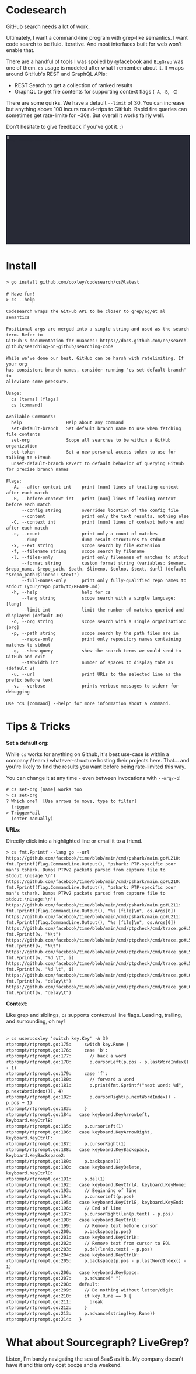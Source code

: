 # Codesearch

GitHub search needs a lot of work.

Ultimately, I want a command-line program with grep-like semantics. I want code
search to be fluid. Iterative. And most interfaces built for web won't enable that.

There are a handful of tools I was spoiled by @facebook and `BigGrep` was one
of them. `cs` usage is modeled after what I remember about it. It wraps around
GitHub's REST and GraphQL APIs:

- REST Search to get a collection of ranked results
- GraphQL to get file contents for supporting context flags (`-A`, `-B`, `-C`)

There are some quirks. We have a default `--limit` of 30. You can increase but
anything above 100 incurs round-trips to GitHub. Rapid fire queries can
sometimes get rate-limite for ~30s. But overall it works fairly well.

Don't hesitate to give feedback if you've got it. :)

![](./demo.gif)

# Install

```
> go install github.com/coxley/codesearch/cs@latest

# Have fun!
> cs --help

Codesearch wraps the GitHub API to be closer to grep/ag/et al semantics

Positional args are merged into a single string and used as the search term. Refer to
GitHub's documentation for nuances: https://docs.github.com/en/search-github/searching-on-github/searching-code

While we've done our best, GitHub can be harsh with ratelimiting. If your org
has consistent branch names, consider running 'cs set-default-branch' to
alleviate some pressure.

Usage:
  cs [terms] [flags]
  cs [command]

Available Commands:
  help                 Help about any command
  set-default-branch   Set default branch name to use when fetching file contents
  set-org              Scope all searches to be within a GitHub organization
  set-token            Set a new personal access token to use for talking to GitHub
  unset-default-branch Revert to default behavior of querying GitHub for precise branch names

Flags:
  -A, --after-context int    print [num] lines of trailing context after each match
  -B, --before-context int   print [num] lines of leading context before each match
      --config string        overrides location of the config file
      --content              print only the text results, nothing else
  -C, --context int          print [num] lines of context before and after each match
  -c, --count                print only a count of matches
      --dump                 dump result structures to stdout
  -x, --ext string           scope search by file extension
  -f, --filename string      scope search by filename
  -l, --files-only           print only filenames of matches to stdout
      --format string        custom format string (variables: $owner, $repo_name, $repo_path, $path, $lineno, $colno, $text, $url) (default "$repo_path:$lineno: $text")
      --full-names-only      print only fully-qualified repo names to stdout (your/repo path/to/README.md)
  -h, --help                 help for cs
      --lang string          scope search with a single language:[lang]
      --limit int            limit the number of matches queried and displayed (default 30)
  -o, --org string           scope search with a single organization:[org]
  -p, --path string          scope search by the path files are in
      --repos-only           print only repository names containing matches to stdout
  -q, --show-query           show the search terms we would send to GitHub and exit
      --tabwidth int         number of spaces to display tabs as (default 2)
  -u, --url                  print URLs to the selected line as the prefix before text
  -v, --verbose              prints verbose messages to stderr for debugging

Use "cs [command] --help" for more information about a command.
```

# Tips & Tricks

**Set a default org**:

While `cs` works for anything on Github, it's best use-case is within a company
/ team / whatever-structure hosting their projects here. That... and you're
likely to find the results you want before being rate-limited this way.

You can change it at any time - even between invocations with `--org/-o`!

```
# cs set-org [name] works too
> cs set-org
? Which one?  [Use arrows to move, type to filter]
  trigger
> TriggerMail
  (enter manually)
```

**URLs**:

Directly click into a highlighted line or email it to a friend.

```
> cs fmt.Fprintf --lang go --url
https://github.com/facebook/time/blob/main/cmd/pshark/main.go#L210:    fmt.Fprintf(flag.CommandLine.Output(), "pshark: PTP-specific poor man's tshark. Dumps PTPv2 packets parsed from capture file to stdout.\nUsage:\n")
https://github.com/facebook/time/blob/main/cmd/pshark/main.go#L210:    fmt.Fprintf(flag.CommandLine.Output(), "pshark: PTP-specific poor man's tshark. Dumps PTPv2 packets parsed from capture file to stdout.\nUsage:\n")
https://github.com/facebook/time/blob/main/cmd/pshark/main.go#L211:    fmt.Fprintf(flag.CommandLine.Output(), "%s [file]\n", os.Args[0])
https://github.com/facebook/time/blob/main/cmd/pshark/main.go#L211:    fmt.Fprintf(flag.CommandLine.Output(), "%s [file]\n", os.Args[0])
https://github.com/facebook/time/blob/main/cmd/ptpcheck/cmd/trace.go#L56:  fmt.Fprintf(w, "N\t")
https://github.com/facebook/time/blob/main/cmd/ptpcheck/cmd/trace.go#L56:  fmt.Fprintf(w, "N\t")
https://github.com/facebook/time/blob/main/cmd/ptpcheck/cmd/trace.go#L58:    fmt.Fprintf(w, "%d \t", i)
https://github.com/facebook/time/blob/main/cmd/ptpcheck/cmd/trace.go#L58:    fmt.Fprintf(w, "%d \t", i)
https://github.com/facebook/time/blob/main/cmd/ptpcheck/cmd/trace.go#L61:  fmt.Fprintf(w, "delay\t")
https://github.com/facebook/time/blob/main/cmd/ptpcheck/cmd/trace.go#L61:  fmt.Fprintf(w, "delay\t")
```

**Context**:

Like grep and siblings, `cs` supports contextual line flags. Leading, trailing,
and surrounding, oh my!

```

> cs user:coxley 'switch key.Key' -A 39
rtprompt/rtprompt.go:175:     switch key.Rune {
rtprompt/rtprompt.go:176:     case 'b':
rtprompt/rtprompt.go:177:       // back a word
rtprompt/rtprompt.go:178:       p.cursorLeft(p.pos - p.lastWordIndex() - 1)
rtprompt/rtprompt.go:179:     case 'f':
rtprompt/rtprompt.go:180:       // forward a word
rtprompt/rtprompt.go:181:       p.print(fmt.Sprintf("next word: %d", p.nextWordIndex()), 4)
rtprompt/rtprompt.go:182:       p.cursorRight(p.nextWordIndex() - p.pos + 1)
rtprompt/rtprompt.go:183:     }
rtprompt/rtprompt.go:184:   case keyboard.KeyArrowLeft, keyboard.KeyCtrlB:
rtprompt/rtprompt.go:185:     p.cursorLeft(1)
rtprompt/rtprompt.go:186:   case keyboard.KeyArrowRight, keyboard.KeyCtrlF:
rtprompt/rtprompt.go:187:     p.cursorRight(1)
rtprompt/rtprompt.go:188:   case keyboard.KeyBackspace, keyboard.KeyBackspace2:
rtprompt/rtprompt.go:189:     p.backspace(1)
rtprompt/rtprompt.go:190:   case keyboard.KeyDelete, keyboard.KeyCtrlD:
rtprompt/rtprompt.go:191:     p.del(1)
rtprompt/rtprompt.go:192:   case keyboard.KeyCtrlA, keyboard.KeyHome:
rtprompt/rtprompt.go:193:     // Beginning of line
rtprompt/rtprompt.go:194:     p.cursorLeft(p.pos)
rtprompt/rtprompt.go:195:   case keyboard.KeyCtrlE, keyboard.KeyEnd:
rtprompt/rtprompt.go:196:     // End of line
rtprompt/rtprompt.go:197:     p.cursorRight(len(p.text) - p.pos)
rtprompt/rtprompt.go:198:   case keyboard.KeyCtrlU:
rtprompt/rtprompt.go:199:     // Remove text before cursor
rtprompt/rtprompt.go:200:     p.backspace(p.pos)
rtprompt/rtprompt.go:201:   case keyboard.KeyCtrlK:
rtprompt/rtprompt.go:202:     // Remove text from cursor to EOL
rtprompt/rtprompt.go:203:     p.del(len(p.text) - p.pos)
rtprompt/rtprompt.go:204:   case keyboard.KeyCtrlW:
rtprompt/rtprompt.go:205:     p.backspace(p.pos - p.lastWordIndex() - 1)
rtprompt/rtprompt.go:206:   case keyboard.KeySpace:
rtprompt/rtprompt.go:207:     p.advance(" ")
rtprompt/rtprompt.go:208:   default:
rtprompt/rtprompt.go:209:     // Do nothing without letter/digit
rtprompt/rtprompt.go:210:     if key.Rune == 0 {
rtprompt/rtprompt.go:211:       break
rtprompt/rtprompt.go:212:     }
rtprompt/rtprompt.go:213:     p.advance(string(key.Rune))
rtprompt/rtprompt.go:214:   }
```


# What about Sourcegraph? LiveGrep?

Listen, I'm barely navigating the sea of SaaS as it is. My company doesn't have
it and this only cost booze and a weekend.

